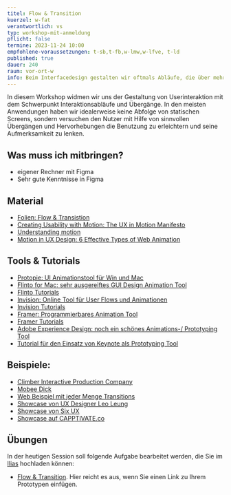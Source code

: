```yaml
---
titel: Flow & Transition
kuerzel: w-fat
verantwortlich: vs
typ: workshop-mit-anmeldung
pflicht: false
termine: 2023-11-24 10:00
empfohlene-voraussetzungen: t-sb,t-fb,w-lmw,w-lfve, t-ld
published: true
dauer: 240
raum: vor-ort-w
info: Beim Interfacedesign gestalten wir oftmals Abläufe, die über mehrere Screens gehen. Was gibt es hier zu beachten?
---
```


In diesem Workshop widmen wir uns der Gestaltung von Userinteraktion mit dem Schwerpunkt Interaktionsabläufe und Übergänge. In den meisten Anwendungen haben wir idealerweise keine Abfolge von statischen Screens, sondern versuchen den Nutzer mit Hilfe von sinnvollen Übergängen und Hervorhebungen die Benutzung zu erleichtern und seine Aufmerksamkeit zu lenken.

## Was muss ich mitbringen?
- eigener Rechner mit Figma
- Sehr gute Kenntnisse in Figma

##  Material
- [Folien: Flow & Transistion](../../download/workshops/flow-and-transition/workshop-flow-and-transition.pdf)
- [Creating Usability with Motion: The UX in Motion Manifesto](https://medium.com/ux-in-motion/creating-usability-with-motion-the-ux-in-motion-manifesto-a87a4584ddc)
- [Understanding motion](https://material.io/design/motion/understanding-motion.html#principles)
- [Motion in UX Design: 6 Effective Types of Web Animation](https://blog.tubikstudio.com/web-animation/)

## Tools & Tutorials
- [Protopie: UI Animationstool für Win und Mac](https://www.protopie.io/)
- [Flinto for Mac: sehr ausgereiftes GUI Design Animation Tool](https://www.flinto.com)
- [Flinto Tutorials](https://www.flinto.com/tutorial_videos)
- [Invision: Online Tool für User Flows und Animationen](https://www.invisionapp.com/)
- [Invision Tutorials](https://support.invisionapp.com/hc/en-us/categories/115000098263)
- [Framer: Programmierbares Animation Tool](https://framer.com/)
- [Framer Tutorials](https://framer.com/getstarted/guide/)
- [Adobe Experience Design: noch ein schönes Animations-/ Prototyping Tool](http://www.adobe.com/de/products/experience-design.html)
- [Tutorial für den Einsatz von Keynote als Prototyping Tool](https://www.smashingmagazine.com/2015/08/animating-in-keynote/)

## Beispiele:
- [Climber Interactive Production Company](http://www.climber.io/)
- [Mobee Dick](http://mobeedick.com/)
- [Web Beispiel mit jeder Menge Transitions](http://appewa.com/)
- [Showcase von UX Designer Leo Leung](http://abduzeedo.com/ui-transitions-leo-leung)
- [Showcase von Six UX](http://sixux.com/)
- [Showcase auf CAPPTIVATE.co](http://capptivate.co)


## Übungen
In der heutigen Session soll folgende Aufgabe bearbeitet werden, die Sie im [Ilias](https://ilias.th-koeln.de/goto.php?target=exc_1422052&client_id=ILIAS_FH_Koeln) hochladen können:
- [Flow & Transition](/mi-bachelor-screendesign/assignments/workshop-007-flow-transition/). Hier reicht es aus, wenn Sie einen Link zu Ihrem Prototypen einfügen.

<!-- ## Upload
Bitte laden Sie Ihre Ergebnisse aus diesem Workshop bis zum **27.01.2022 0:00 Uhr** im [Ilias](https://ilias.th-koeln.de/goto.php?target=exc_1422052&client_id=ILIAS_FH_Koeln) hoch.
-->

<!--
## Sie haben keinen Rechner?
Kein Problem, denn wir haben welche. Allerdings nur Macs. Uuuuuhh. Wenn Sie einen brauchen, bitte rechtzeitig an Volker Schaefer wenden. Unsere Rechner können nur für die Workshops und Trainings ausgeliehen werden. Im MI Pool stehen aber immer Rechner für Sie bereit.
-->
